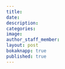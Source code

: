 ```yaml
---
title: 
date: 
description: 
categories: 
image: 
author_staff_member:
layout: post
bokaknapp: true
published: true
---
```

